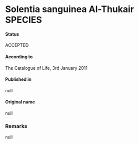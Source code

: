 Solentia sanguinea Al-Thukair SPECIES
=======

#### Status
ACCEPTED

#### According to
The Catalogue of Life, 3rd January 2011

#### Published in
null

#### Original name
null

### Remarks
null